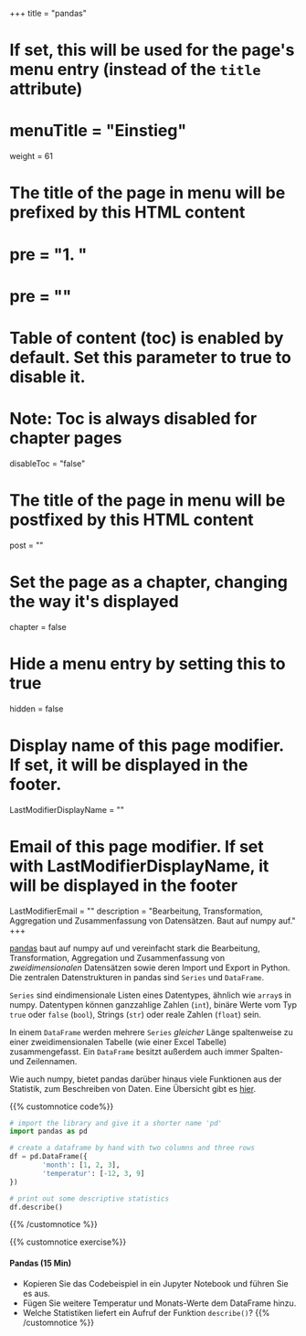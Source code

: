 +++
title = "pandas"
# If set, this will be used for the page's menu entry (instead of the `title` attribute)
# menuTitle = "Einstieg"
weight = 61
# The title of the page in menu will be prefixed by this HTML content
# pre = "<b>1. </b>"
# pre = "<i class='fab fa-github'></i>"
# Table of content (toc) is enabled by default. Set this parameter to true to disable it.
# Note: Toc is always disabled for chapter pages
disableToc = "false"
# The title of the page in menu will be postfixed by this HTML content
post = ""
# Set the page as a chapter, changing the way it's displayed
chapter = false
# Hide a menu entry by setting this to true
hidden = false
# Display name of this page modifier. If set, it will be displayed in the footer.
LastModifierDisplayName = ""
# Email of this page modifier. If set with LastModifierDisplayName, it will be displayed in the footer
LastModifierEmail = ""
description = "Bearbeitung, Transformation, Aggregation und Zusammenfassung von Datensätzen. Baut auf numpy auf."
+++

[pandas](https://pandas.pydata.org/) baut auf numpy auf und vereinfacht stark die Bearbeitung, Transformation, Aggregation und Zusammenfassung von *zweidimensionalen* Datensätzen sowie deren Import und Export in Python. Die zentralen Datenstrukturen in pandas sind `Series` und `DataFrame`.

`Series` sind eindimensionale Listen eines Datentypes, ähnlich wie `array`s in numpy. Datentypen können ganzzahlige Zahlen (`int`), binäre Werte vom Typ `true` oder `false` (`bool`), Strings (`str`) oder reale Zahlen (`float`) sein.  

In einem `DataFrame` werden mehrere `Series` *gleicher* Länge spaltenweise zu einer zweidimensionalen Tabelle (wie einer Excel Tabelle) zusammengefasst. Ein `DataFrame` besitzt außerdem auch immer Spalten- und Zeilennamen.

Wie auch numpy, bietet pandas darüber hinaus viele Funktionen aus der Statistik, zum Beschreiben von Daten. Eine Übersicht gibt es [hier](https://pandas.pydata.org/pandas-docs/stable/reference/series.html#computations-descriptive-stats).


{{% customnotice code%}}
```python
# import the library and give it a shorter name 'pd'
import pandas as pd

# create a dataframe by hand with two columns and three rows
df = pd.DataFrame({
        'month': [1, 2, 3],
        'temperatur': [-12, 3, 9]
})

# print out some descriptive statistics
df.describe()
```
{{% /customnotice %}}

{{% customnotice exercise%}}

#### Pandas (15 Min)

- Kopieren Sie das Codebeispiel in ein Jupyter Notebook und führen Sie es aus.
- Fügen Sie weitere Temperatur und Monats-Werte dem DataFrame hinzu.
- Welche Statistiken liefert ein Aufruf der Funktion `describe()`?
{{% /customnotice %}}
